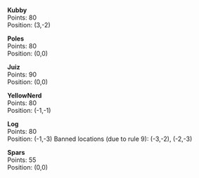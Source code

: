 **Kubby**  
Points: 80  
Position: (3,-2)

**Poles**  
Points: 80  
Position: (0,0)

**Juiz**  
Points: 90  
Position: (0,0)

**YellowNerd**  
Points: 80  
Position: (-1,-1)

**Log**  
Points: 80  
Position: (-1,-3)
Banned locations (due to rule 9): (-3,-2), (-2,-3)

**Spars**  
Points: 55  
Position: (0,0)
